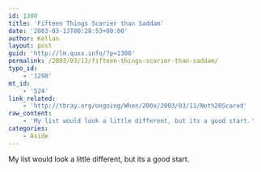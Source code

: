 ```yaml
---
id: 1300
title: 'Fifteen Things Scarier than Saddam'
date: '2003-03-13T00:28:53+00:00'
author: Kellan
layout: post
guid: 'http://lm.quxx.info/?p=1300'
permalink: /2003/03/13/fifteen-things-scarier-than-saddam/
typo_id:
    - '1298'
mt_id:
    - '524'
link_related:
    - 'http://tbray.org/ongoing/When/200x/2003/03/11/Not%20Scared'
raw_content:
    - 'My list would look a little different, but its a good start.'
categories:
    - Aside
---
```


My list would look a little different, but its a good start.